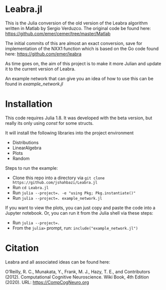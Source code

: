 # Leabra.jl

This is the Julia conversion of the old version of the Leabra algorithm written in Matlab by Sergio Verduzco.  The original code be found here: <https://github.com/emer/cemer/tree/master/Matlab>

The initial commits of this are almost an exact conversion, save for implementation of the NXX1 function which is based on the Go code found here: <https://github.com/emer/leabra>

As time goes on, the aim of this project is to make it more Julian and update it to the current version of Leabra.

An example network that can give you an idea of how to use this can be found in *example_network.jl*

# Installation

This code requires Julia 1.8.  It was developed with the beta version, but really its only using *const* for some structs.

It will install the following libraries into the project environment

- Distributions
- LinearAlgebra
- Plots
- Random

Steps to run the example:

- Clone this repo into a directory via `git clone https://github.com/jshahbazi/Leabra.jl`
- Run `cd Leabra.jl`
- Run `julia --project=. -e "using Pkg; Pkg.instantiate()"`
- Run `julia --project=. example_network.jl`

If you want to view the plots, you can just copy and paste the code into a Jupyter notebook.  Or, you can run it from the Julia shell via these steps:

- Run `julia --project=.`
- From the `julia>` prompt, run: `include("example_network.jl")`

# Citation

Leabra and all associated ideas can be found here:

O’Reilly, R. C., Munakata, Y., Frank, M. J., Hazy, T. E., and Contributors (2012). Computational Cognitive Neuroscience. Wiki Book, 4th Edition (2020). URL: <https://CompCogNeuro.org>
